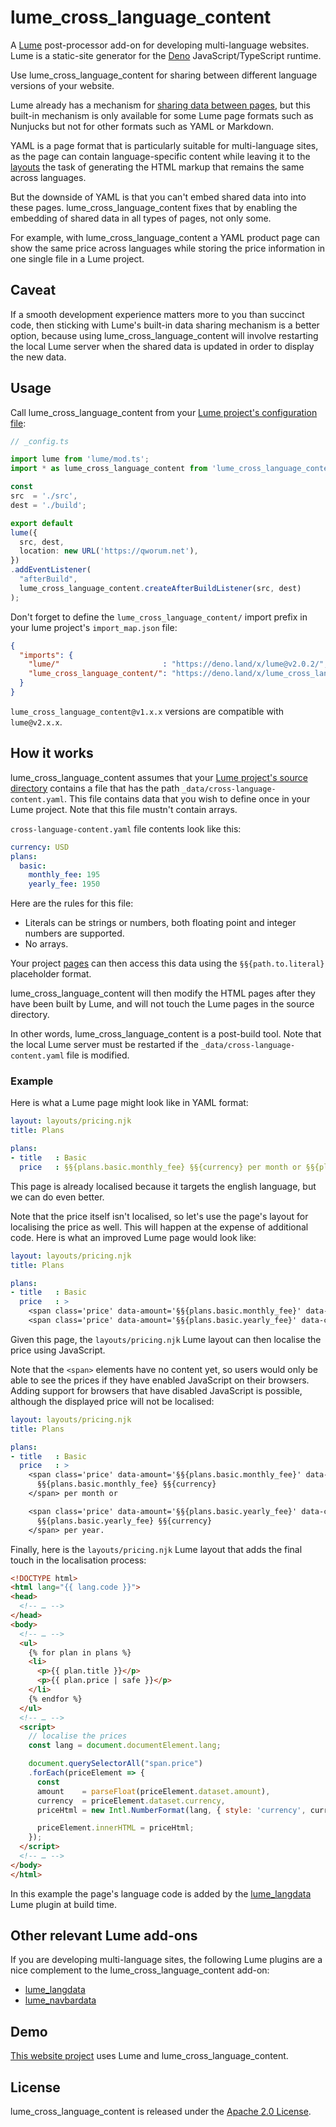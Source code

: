 # lume_cross_language_content

A [Lume](https://lume.land) post-processor add-on for developing multi-language websites.
Lume is a static-site generator for the [Deno](https://deno.land) JavaScript/TypeScript runtime.

Use lume_cross_language_content for sharing between different language versions of your website.

Lume already has a mechanism for [sharing data between pages](https://lume.land/docs/creating-pages/shared-data),
but this built-in mechanism is only available for some Lume page formats such as Nunjucks but not for other formats such as YAML or Markdown.

YAML is a page format that is particularly suitable for multi-language sites, as the page can contain language-specific content while leaving it to the [layouts](https://lume.land/docs/creating-pages/layouts/) the task of generating the HTML markup that remains the same across languages.

But the downside of YAML is that you can't embed shared data into into these pages. lume_cross_language_content fixes that by enabling the embedding of shared data in all types of pages, not only some.

For example, with lume_cross_language_content a YAML product page can show the same price across languages while storing the price information in one single file in a Lume project.

## Caveat

If a smooth development experience matters more to you than succinct code, then sticking with Lume's built-in data sharing mechanism is a better option, because using lume_cross_language_content will involve restarting the local Lume server when the shared data is updated in order to display the new data.

## Usage

Call lume_cross_language_content from your [Lume project's configuration file](https://lume.land/docs/configuration/config-file/):

```ts
// _config.ts

import lume from 'lume/mod.ts';
import * as lume_cross_language_content from 'lume_cross_language_content/mod.ts';

const
src  = './src',
dest = './build';

export default
lume({
  src, dest,
  location: new URL('https://qworum.net'),
})
.addEventListener(
  "afterBuild",
  lume_cross_language_content.createAfterBuildListener(src, dest)
);
```

Don't forget to define the `lume_cross_language_content/` import prefix in your lume project's `import_map.json` file:

```json
{
  "imports": {
    "lume/"                       : "https://deno.land/x/lume@v2.0.2/",
    "lume_cross_language_content/": "https://deno.land/x/lume_cross_language_content@v2.0.0/",
  }
}
```

`lume_cross_language_content@v1.x.x` versions are compatible with `lume@v2.x.x`.

## How it works

lume_cross_language_content assumes that your [Lume project's source directory](https://lume.land/docs/configuration/config-file/#src) contains a file that has the path `_data/cross-language-content.yaml`. This file contains data that you wish to define once in your Lume project. Note that this file mustn't contain arrays.

`cross-language-content.yaml` file contents look like this:

```yaml
currency: USD
plans:
  basic:
    monthly_fee: 195
    yearly_fee: 1950
```

Here are the rules for this file:

- Literals can be strings or numbers, both floating point and integer numbers are supported.
- No arrays.

Your project [pages](https://lume.land/docs/creating-pages/page-files/) can then access this data using the `§§{path.to.literal}` placeholder format.

lume_cross_language_content will then modify the HTML pages after they have been built by Lume, and will not touch the Lume pages in the source directory.

In other words, lume_cross_language_content is a post-build tool. Note that the local Lume server must be restarted if the `_data/cross-language-content.yaml` file is modified.

### Example

Here is what a Lume page might look like in YAML format:

```yaml
layout: layouts/pricing.njk
title: Plans

plans: 
- title   : Basic
  price   : §§{plans.basic.monthly_fee} §§{currency} per month or §§{plans.basic.yearly_fee} §§{currency} per year. 
```

This page is already localised because it targets the english language, but we can do even better.

Note that the price itself isn't localised, so let's use the page's layout for localising the price as well. This will happen at the expense of additional code. Here is what an improved Lume page would look like:

```yaml
layout: layouts/pricing.njk
title: Plans

plans: 
- title   : Basic
  price   : >
    <span class='price' data-amount='§§{plans.basic.monthly_fee}' data-currency='§§{currency}'></span> per month or 
    <span class='price' data-amount='§§{plans.basic.yearly_fee}' data-currency='§§{currency}'></span> per year.
```

Given this page, the `layouts/pricing.njk` Lume layout can then localise the price using JavaScript.

Note that the `<span>` elements have no content yet, so users would only be able to see the prices if they have enabled JavaScript on their browsers. Adding support for browsers that have disabled JavaScript is possible, although the displayed price will not be localised:

```yaml
layout: layouts/pricing.njk
title: Plans

plans: 
- title   : Basic
  price   : >
    <span class='price' data-amount='§§{plans.basic.monthly_fee}' data-currency='§§{currency}'>
      §§{plans.basic.monthly_fee} §§{currency}
    </span> per month or 

    <span class='price' data-amount='§§{plans.basic.yearly_fee}' data-currency='§§{currency}'>
      §§{plans.basic.yearly_fee} §§{currency}
    </span> per year.
```

Finally, here is the `layouts/pricing.njk` Lume layout that adds the final touch in the localisation process:

```html
<!DOCTYPE html>
<html lang="{{ lang.code }}">
<head>
  <!-- … -->
</head>
<body>
  <!-- … -->
  <ul>
    {% for plan in plans %}
    <li>
      <p>{{ plan.title }}</p>
      <p>{{ plan.price | safe }}</p>
    </li>
    {% endfor %}
  </ul>
  <!-- … -->
  <script>
    // localise the prices
    const lang = document.documentElement.lang;

    document.querySelectorAll("span.price")
    .forEach(priceElement => {
      const
      amount    = parseFloat(priceElement.dataset.amount),
      currency  = priceElement.dataset.currency,
      priceHtml = new Intl.NumberFormat(lang, { style: 'currency', currency }).format(amount);

      priceElement.innerHTML = priceHtml;
    });
  </script>
  <!-- … -->
</body>
</html>
```

In this example the page's language code is added by the [lume_langdata](https://deno.land/x/lume_langdata) Lume plugin at build time.

## Other relevant Lume add-ons

If you are developing multi-language sites, the following Lume plugins are a nice complement to the lume_cross_language_content add-on:

- [lume_langdata](https://deno.land/x/lume_langdata)
- [lume_navbardata](https://deno.land/x/lume_navbardata)

## Demo

[This website project](https://github.com/doga/qworum-website) uses Lume and lume_cross_language_content.

## License

lume_cross_language_content is released under the [Apache 2.0 License](https://www.apache.org/licenses/LICENSE-2.0).
